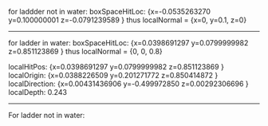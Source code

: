 for laddder not in water:
boxSpaceHitLoc: {x=-0.0535263270 y=0.100000001 z=-0.0791239589 }
thus localNormal = {x=0, y=0.1, z=0}

----------------------------------------
for ladder in water:
boxSpaceHitLoc: {x=0.0398691297 y=0.0799999982 z=0.851123869 }
thus localNormal = {0, 0, 0.8}

localHitPos: {x=0.0398691297 y=0.0799999982 z=0.851123869 }
localOrigin: {x=0.0388226509 y=0.201271772 z=0.850414872 }
localDirection: {x=0.00431436906 y=-0.499972850 z=0.00292306696 }
localDepth: 0.243

--------------------------------------
For ladder not in water: